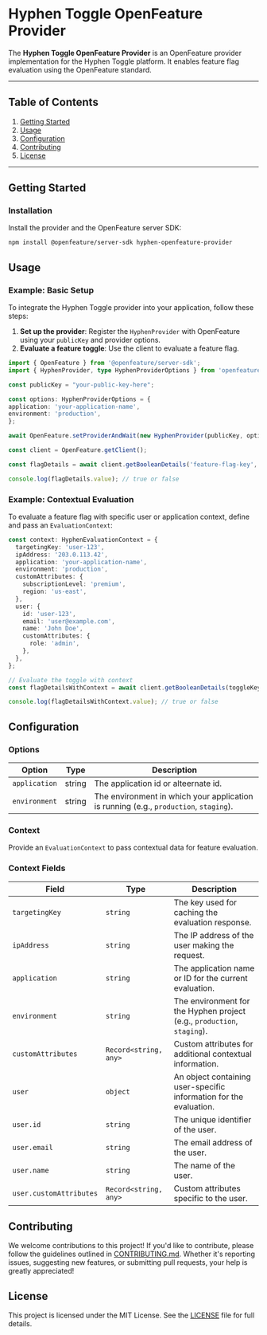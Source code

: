 # Hyphen Toggle OpenFeature Provider

The **Hyphen Toggle OpenFeature Provider** is an OpenFeature provider implementation for the Hyphen Toggle platform. It enables feature flag evaluation using the OpenFeature standard.

---

## Table of Contents

1. [Getting Started](#getting-started)
2. [Usage](#usage)
3. [Configuration](#configuration)
4. [Contributing](#contributing)
5. [License](#license)

---

## Getting Started

### Installation

Install the provider and the OpenFeature server SDK:

```bash
npm install @openfeature/server-sdk hyphen-openfeature-provider
```

## Usage

### Example: Basic Setup

To integrate the Hyphen Toggle provider into your application, follow these steps:

1. **Set up the provider**: Register the `HyphenProvider` with OpenFeature using your `publicKey` and provider options.
2. **Evaluate a feature toggle**: Use the client to evaluate a feature flag.

```typescript
import { OpenFeature } from '@openfeature/server-sdk';
import { HyphenProvider, type HyphenProviderOptions } from 'openfeature-provider-javascript-server';

const publicKey = "your-public-key-here";

const options: HyphenProviderOptions = {
application: 'your-application-name',
environment: 'production',
};

await OpenFeature.setProviderAndWait(new HyphenProvider(publicKey, options));

const client = OpenFeature.getClient();

const flagDetails = await client.getBooleanDetails('feature-flag-key', false);

console.log(flagDetails.value); // true or false
```

### Example: Contextual Evaluation

To evaluate a feature flag with specific user or application context, define and pass an `EvaluationContext`:

```typescript
const context: HyphenEvaluationContext = {
  targetingKey: 'user-123',
  ipAddress: '203.0.113.42',
  application: 'your-application-name',
  environment: 'production',
  customAttributes: {
    subscriptionLevel: 'premium',
    region: 'us-east',
  },
  user: {
    id: 'user-123',
    email: 'user@example.com',
    name: 'John Doe',
    customAttributes: {
      role: 'admin',
    },
  },
};

// Evaluate the toggle with context
const flagDetailsWithContext = await client.getBooleanDetails(toggleKey, defaultValue, context);

console.log(flagDetailsWithContext.value); // true or false
```

## Configuration

### Options

| Option          | Type   | Description                                                                           |
|------------------|--------|---------------------------------------------------------------------------------------|
| `application`    | string | The application id or alteernate id.                                                  |
| `environment`    | string | The environment in which your application is running (e.g., `production`, `staging`). |

### Context

Provide an `EvaluationContext` to pass contextual data for feature evaluation.

### Context Fields

| Field               | Type                 | Description                                                                 |
|---------------------|----------------------|-----------------------------------------------------------------------------|
| `targetingKey`      | `string`            | The key used for caching the evaluation response.                          |
| `ipAddress`         | `string`            | The IP address of the user making the request.                             |
| `application`       | `string`            | The application name or ID for the current evaluation.                     |
| `environment`       | `string`            | The environment for the Hyphen project (e.g., `production`, `staging`).    |
| `customAttributes`  | `Record<string, any>` | Custom attributes for additional contextual information.                   |
| `user`              | `object`            | An object containing user-specific information for the evaluation.         |
| `user.id`           | `string`            | The unique identifier of the user.                                         |
| `user.email`        | `string`            | The email address of the user.                                             |
| `user.name`         | `string`            | The name of the user.                                                      |
| `user.customAttributes` | `Record<string, any>` | Custom attributes specific to the user.                                    |

## Contributing

We welcome contributions to this project! If you'd like to contribute, please follow the guidelines outlined in [CONTRIBUTING.md](CONTRIBUTING.md). Whether it's reporting issues, suggesting new features, or submitting pull requests, your help is greatly appreciated!

## License

This project is licensed under the MIT License. See the [LICENSE](LICENSE) file for full details.
